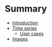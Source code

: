 # Summary

* [Introduction](README.md)
* [Time series](time_series.md)
   * [User cases](user_cases.md)
* [Images](images.md)

